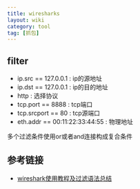 ```yaml
---
title: wiresharks
layout: wiki
category: tool
tag: [抓包]
---
```


## filter

* ip.src == 127.0.0.1	: ip的源地址
* ip.dst == 127.0.0.1	: ip的目的地址
* http	: 选择协议
* tcp.port == 8888      : tcp端口
* tcp.srcport == 80     : tcp源端口
* eth.addr == 00:11:22:33:44:55     : 物理地址

多个过滤条件使用or或者and连接构成复合条件


## 参考链接

* [wireshark使用教程及过滤语法总结](http://www.zhoulujun.cn/zhoulujun/html/theory/network/2016_1130_7908.html)